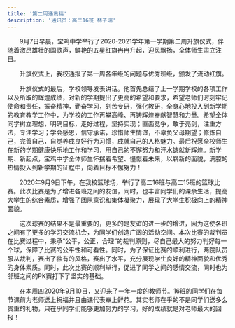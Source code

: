 ```yaml
---
title: '第二周通讯稿'
description: '通讯员：高二16班 林子瑞'
---
```


　　9月7日早晨，宝鸡中学举行了2020-2021学年第一学期第二周升旗仪式，伴随着激昂雄壮的国歌声，鲜艳的五星红旗冉冉升起，迎风飘扬，全体师生肃立注目。 

　　升旗仪式上，我校通报了第一周各年级的问题与优秀班级，颁发了流动红旗。

　　升旗仪式的最后，学校领导发表讲话。他首先总结了上一学期学校的各项工作以及所取的辉煌成绩，对新的学期提出了更高的希望和要求，希望老师们时刻牢记使命和责任，振奋精神，勤奋学习，刻苦专研，强化教研，全身心地投入到新学期的教育教学工作中，为学校的工作再攀高峰、再铸辉煌奉献智慧和力量。希望全体同学树立理想，明确目标，走好过程，坚持实现；直面竞争，敢于亮剑，注重方法，专注学习；学会感恩，信守承诺，珍惜师生情谊，不辜负父母期望；修炼自己，完善自己，自觉养成良好行为习惯，成就自己的人格魅力。最后祝愿全校师生在新的学期健康快乐地工作和学习，用自己的不懈努力和汗水铸就新辉煌。新学期、新起点，宝鸡中学全体师生怀揣着希望、憧憬着未来，以崭新的面貌，满腔的热情投入到新学期的征程中，向着目标不懈努力！

　　2020年9月9日下午，在我校篮球场，举行了高二16班与高二15班的篮球比赛。此次比赛是为了增进各班之间的友谊，同时，也丰富同学们的课余生活，提高大学生的综合素质，增强了团队意识和集体凝聚力，展现了大学生积极向上的精神面貌。

　　这次球赛的结果不是最重要的，更多的是友谊的进一步的增进，因为这使各班之间有了更多的学习交流机会，为同学们创造广阔的活动空间。本次比赛的裁判员在比赛过程中，秉承“公平，公正，合理”的裁判原则，尽自己最大的努力判好每一个球，保障了比赛的公平性和可看性。同时，为了保证比赛的顺利进行，两院队员服从裁判，赛出了独有的风格，赛出了水平，充分展现学生良好的精神面貌和优秀的身体素质。同时，此次比赛的顺利举行，促进了同学之间的感情交流，同时也为邻班之间的PK赛打下了坚实的基础。

　　在本周四2020年9月10日，又迎来了一年一度的教师节。16班的同学们在每节课前为老师送上祝福并且由课代表奉上鲜花。其实老师在乎的不是同学们送多么贵重的礼物，只在乎同学们能够更加努力的学习，好的成绩就是对老师最大的回报！
